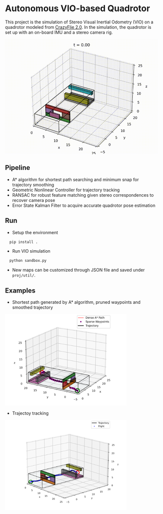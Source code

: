 # Autonomous VIO-based Quadrotor
This project is the simulation of Stereo Visual Inertial Odometry (VIO) on a quadrotor modeled from [CrazyFlie 2.0](https://www.bitcraze.io/products/old-products/crazyflie-2-0/). In the simulation, the quadrotor is set up with an on-board IMU and a stereo camera rig. 

<img src="proj/img/test_window.gif" width="600">

## Pipeline
* A\* algorithm for shortest path searching and minimum snap for trajectory smoothing
* Geometric Nonlinear Controller for trajectory tracking 
* RANSAC for robust feature matching given stereo correspondences to recover camera pose 
* Error State Kalman Filter to acquire accurate quadrotor pose estimation

## Run
* Setup the environment
```bash
  pip install .
```

* Run VIO simulation

```bash
  python sandbox.py
```

* New maps can be customized through JSON file and saved under ``proj/util/``. 

## Examples
* Shortest path generated by A\* algorithm, pruned waypoints and smoothed trajectory
<img src="proj/img/test_window_waypoints_traj.png" width="400">

* Trajectoy tracking
<img src="proj/img/test_window_3D_Path.png" width="400">
